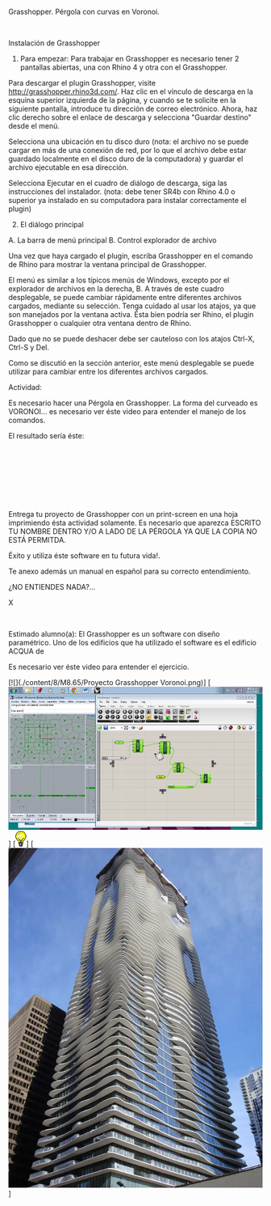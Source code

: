 

Grasshopper. Pérgola con curvas en Voronoi.




 


Instalación de Grasshopper 
1. Para empezar: 
 Para trabajar en Grasshopper es necesario tener 2 pantallas abiertas, una con Rhino 4 y otra con el Grasshopper. 
 
 Para descargar el plugin Grasshopper, visite http://grasshopper.rhino3d.com/. 
 Haz clic en el vínculo de descarga en la esquina superior izquierda de la página, y cuando se
 te solicite en la siguiente pantalla, introduce tu dirección de correo electrónico. 
 Ahora,
 haz clic derecho sobre el enlace de descarga y selecciona "Guardar destino" desde el
 menú.
 
 Selecciona una ubicación en tu disco duro (nota: el archivo no se puede cargar en
 más de una conexión de red, por lo que el archivo debe estar guardado localmente en el
 disco duro de la computadora) y guardar el archivo ejecutable en esa dirección. 

 
 Selecciona Ejecutar en el cuadro de diálogo de descarga, siga las instrucciones del
 instalador. (nota: debe tener SR4b con Rhino 4.0 o superior ya instalado en su computadora
 para instalar correctamente el plugin)
 
2. El diálogo principal 
 
 A. La barra de menú principal
 B. Control explorador de archivo
 
 Una vez que haya cargado el plugin, escriba Grasshopper en el comando de Rhino
 para mostrar la ventana principal de Grasshopper.
 
 El menú es similar a los típicos menús de Windows, excepto por el explorador de archivos
 en la derecha, B. 
 A través de este cuadro desplegable, se puede cambiar rápidamente
 entre diferentes archivos cargados, mediante su selección. Tenga cuidado al usar los
 atajos, ya que son manejados por la ventana activa. Ésta bien podría ser Rhino, el plugin
 Grasshopper o cualquier otra ventana dentro de Rhino.
 
 Dado que no se puede deshacer
 debe ser cauteloso con los atajos Ctrl-X, Ctrl-S y Del.
 
 Como se discutió en la sección anterior, este menú desplegable se puede utilizar para
 cambiar entre los diferentes archivos cargados.


Actividad: 

Es necesario hacer una Pérgola en Grasshopper. La forma del curveado es VORONOI... es necesario ver éste video para entender el manejo de los comandos.

El resultado sería éste: 

 


 
 

  
  

 
 


 

 Entrega tu proyecto de Grasshopper con un print-screen en una hoja imprimiendo ésta actividad solamente.
Es necesario que aparezca ESCRITO TU NOMBRE DENTRO Y/O A LADO DE LA PÉRGOLA YA QUE LA COPIA NO ESTÁ PERMITDA.

Éxito y utiliza éste software en tu futura vida!. 

Te anexo además un manual en español para su correcto entendimiento.














¿NO ENTIENDES NADA?...




X




 


Estimado alumno(a): El Grasshopper es un software con diseño paramétrico. 
Uno de los edificios que ha utilizado el software es el edificio ACQUA de 




Es necesario ver éste video para entender el ejercicio.



[![](./content/8/M8.65/Proyecto Grasshopper Voronoi.png)]
[![](./content/8/M8.65/grass.1.jpg)]
[![](./content/8/M8.65/sugerencias.gif)]
[![](./content/8/M8.65/acqua.jpg)]
